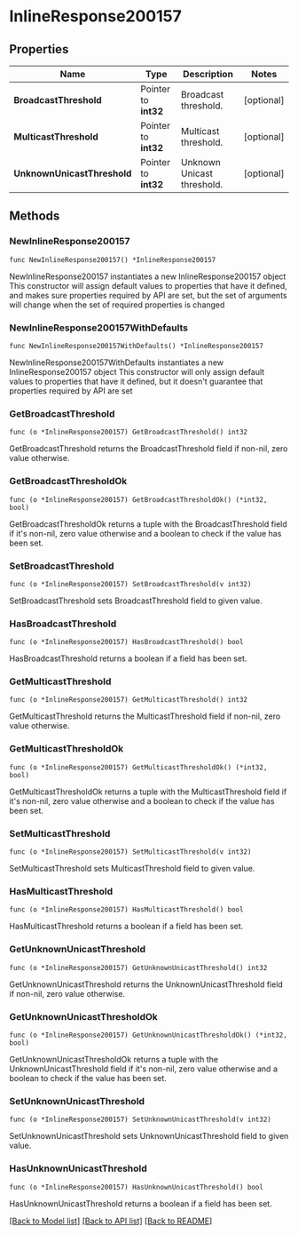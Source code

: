 # InlineResponse200157

## Properties

Name | Type | Description | Notes
------------ | ------------- | ------------- | -------------
**BroadcastThreshold** | Pointer to **int32** | Broadcast threshold. | [optional] 
**MulticastThreshold** | Pointer to **int32** | Multicast threshold. | [optional] 
**UnknownUnicastThreshold** | Pointer to **int32** | Unknown Unicast threshold. | [optional] 

## Methods

### NewInlineResponse200157

`func NewInlineResponse200157() *InlineResponse200157`

NewInlineResponse200157 instantiates a new InlineResponse200157 object
This constructor will assign default values to properties that have it defined,
and makes sure properties required by API are set, but the set of arguments
will change when the set of required properties is changed

### NewInlineResponse200157WithDefaults

`func NewInlineResponse200157WithDefaults() *InlineResponse200157`

NewInlineResponse200157WithDefaults instantiates a new InlineResponse200157 object
This constructor will only assign default values to properties that have it defined,
but it doesn't guarantee that properties required by API are set

### GetBroadcastThreshold

`func (o *InlineResponse200157) GetBroadcastThreshold() int32`

GetBroadcastThreshold returns the BroadcastThreshold field if non-nil, zero value otherwise.

### GetBroadcastThresholdOk

`func (o *InlineResponse200157) GetBroadcastThresholdOk() (*int32, bool)`

GetBroadcastThresholdOk returns a tuple with the BroadcastThreshold field if it's non-nil, zero value otherwise
and a boolean to check if the value has been set.

### SetBroadcastThreshold

`func (o *InlineResponse200157) SetBroadcastThreshold(v int32)`

SetBroadcastThreshold sets BroadcastThreshold field to given value.

### HasBroadcastThreshold

`func (o *InlineResponse200157) HasBroadcastThreshold() bool`

HasBroadcastThreshold returns a boolean if a field has been set.

### GetMulticastThreshold

`func (o *InlineResponse200157) GetMulticastThreshold() int32`

GetMulticastThreshold returns the MulticastThreshold field if non-nil, zero value otherwise.

### GetMulticastThresholdOk

`func (o *InlineResponse200157) GetMulticastThresholdOk() (*int32, bool)`

GetMulticastThresholdOk returns a tuple with the MulticastThreshold field if it's non-nil, zero value otherwise
and a boolean to check if the value has been set.

### SetMulticastThreshold

`func (o *InlineResponse200157) SetMulticastThreshold(v int32)`

SetMulticastThreshold sets MulticastThreshold field to given value.

### HasMulticastThreshold

`func (o *InlineResponse200157) HasMulticastThreshold() bool`

HasMulticastThreshold returns a boolean if a field has been set.

### GetUnknownUnicastThreshold

`func (o *InlineResponse200157) GetUnknownUnicastThreshold() int32`

GetUnknownUnicastThreshold returns the UnknownUnicastThreshold field if non-nil, zero value otherwise.

### GetUnknownUnicastThresholdOk

`func (o *InlineResponse200157) GetUnknownUnicastThresholdOk() (*int32, bool)`

GetUnknownUnicastThresholdOk returns a tuple with the UnknownUnicastThreshold field if it's non-nil, zero value otherwise
and a boolean to check if the value has been set.

### SetUnknownUnicastThreshold

`func (o *InlineResponse200157) SetUnknownUnicastThreshold(v int32)`

SetUnknownUnicastThreshold sets UnknownUnicastThreshold field to given value.

### HasUnknownUnicastThreshold

`func (o *InlineResponse200157) HasUnknownUnicastThreshold() bool`

HasUnknownUnicastThreshold returns a boolean if a field has been set.


[[Back to Model list]](../README.md#documentation-for-models) [[Back to API list]](../README.md#documentation-for-api-endpoints) [[Back to README]](../README.md)


